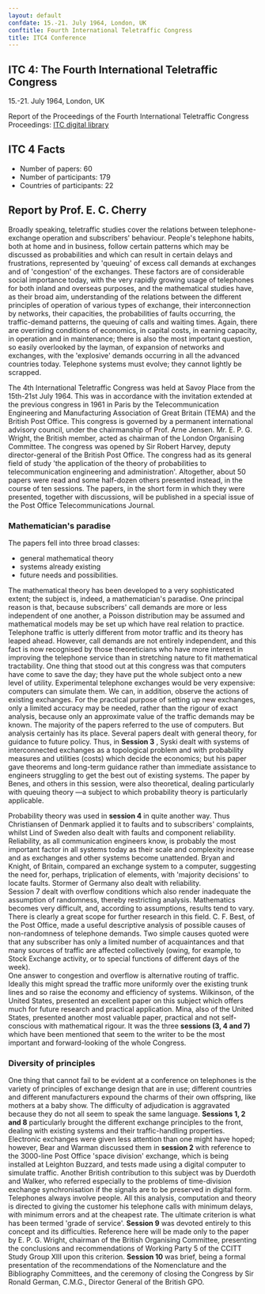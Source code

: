 ```yaml
---
layout: default
confdate: 15.-21. July 1964, London, UK
conftitle: Fourth International Teletraffic Congress
title: ITC4 Conference
---
```


## ITC 4: The Fourth International Teletraffic Congress

15.-21. July 1964, London, UK

Report of the Proceedings of the Fourth International Teletraffic Congress<br/>
Proceedings: [ITC digital library](/itc-library/itc4.html)

## ITC 4 Facts

  * Number of papers: 60
  * Number of participants: 179
  * Countries of participants: 22



## Report by Prof. E. C. Cherry

Broadly speaking, teletraffic studies cover the relations between telephone-exchange operation and subscribers' behaviour. People's telephone habits, both at home and in business, follow certain patterns which may be discussed as probabilities and which can result in certain delays and frustrations, represented by 'queuing' of excess call demands at exchanges and of 'congestion' of the exchanges. These factors are of considerable social importance today, with the very rapidly growing usage of telephones for both inland and overseas purposes, and the mathematical studies have, as their broad aim, understanding of the relations between the different principles of operation of various types of exchange, their interconnection by networks, their capacities, the probabilities of faults occurring, the traffic-demand patterns, the queuing of calls and waiting times. Again, there are overriding conditions of economics, in capital costs, in earning capacity, in operation and in maintenance; there is also the most important question, so easily overlooked by the layman, of expansion of networks and exchanges, with the 'explosive' demands occurring in all the advanced countries today. Telephone systems must evolve; they cannot lightly be scrapped.


The 4th International Teletraffic Congress was held at Savoy Place from the 15th-21st July 1964. This was in accordance with the invitation extended at the previous congress in 1961 in Paris by the Telecommunication Engineering and Manufacturing Association of Great Britain (TEMA) and the British Post Office. This congress is governed by a permanent international advisory council, under the chairmanship of Prof. Arne Jensen. Mr. E. P. G. Wright, the British member, acted as chairman of the London Organising Committee. The congress was opened by Sir Robert Harvey, deputy director-general of the British Post Office. The congress had as its general field of study 'the application of the theory of probabilities to telecommunication engineering and administration'. Altogether, about 50 papers were read and some half-dozen others presented instead, in the course of ten sessions. The papers, in the short form in which they were presented, together with discussions, will be published in a special issue of the Post Office Telecommunications Journal.

### Mathematician's paradise

The papers fell into three broad classes:

  * general mathematical theory
  * systems already existing
  * future needs and possibilities.




The mathematical theory has been developed to a very sophisticated extent; the subject is, indeed, a mathematician's paradise. One principal reason is that, because subscribers' call demands are more or less independent of one another, a Poisson distribution may be assumed and mathematical models may be set up which have real relation to practice. Telephone traffic is utterly different from motor traffic and its theory has leaped ahead. However, call demands are not entirely independent, and this fact is now recognised by those theoreticians who have more interest in improving the telephone service than in stretching nature to fit mathematical tractability. One thing that stood out at this congress was that computers have come to save the day; they have put the whole subject onto a new level of utility. Experimental telephone exchanges would be very expensive: computers can simulate them. We can, in addition, observe the actions of existing exchanges. For the practical purpose of setting up new exchanges, only a limited accuracy may be needed, rather than the rigour of exact analysis, because only an approximate value of the traffic demands may be known. The majority of the papers referred to the use of computers. But analysis certainly has its place. Several papers dealt with general theory, for guidance to future policy. Thus, in **Session 3** , Syski dealt with systems of interconnected exchanges as a topological problem and with probability measures and utilities (costs) which decide the economics; but his paper gave theorems and long-term guidance rather than immediate assistance to engineers struggling to get the best out of existing systems. The paper by Benes, and others in this session, were also theoretical, dealing particularly with queuing theory —a subject to which probability theory is particularly applicable.


Probability theory was used in **session 4** in quite another way. Thus Christiansen of Denmark applied it to faults and to subscribers' complaints, whilst Lind of Sweden also dealt with faults and component reliability. Reliability, as all communication engineers know, is probably the most important factor in all systems today as their scale and complexity increase and as exchanges and other systems become unattended. Bryan and Knight, of Britain, compared an exchange system to a computer, suggesting the need for, perhaps, triplication of elements, with 'majority decisions' to locate faults. Stormer of Germany also dealt with reliability.<br/>
Session 7 dealt with overflow conditions which also render inadequate the assumption of randomness, thereby restricting analysis. Mathematics becomes very difficult, and, according to assumptions, results tend to vary. There is clearly a great scope for further research in this field. C. F. Best, of the Post Office, made a useful descriptive analysis of possible causes of non-randomness of telephone demands. Two simple causes quoted were that any subscriber has only a limited number of acquaintances and that many sources of traffic are affected collectively (owing, for example, to Stock Exchange activity, or to special functions of different days of the week).<br/>
One answer to congestion and overflow is alternative routing of traffic. Ideally this might spread the traffic more uniformly over the existing trunk lines and so raise the economy and efficiency of systems. Wilkinson, of the United States, presented an excellent paper on this subject which offers much for future research and practical application. Mina, also of the United States, presented another most valuable paper, practical and not self-conscious with mathematical rigour. It was the three **sessions (3, 4 and 7)** which have been mentioned that seem to the writer to be the most important and forward-looking of the whole Congress.


### Diversity of principles


One thing that cannot fail to be evident at a conference on telephones is the variety of principles of exchange design that are in use; different countries and different manufacturers expound the charms of their own offspring, like mothers at a baby show. The difficulty of adjudication is aggravated because they do not all seem to speak the same language. **Sessions 1, 2 and 8** particularly brought the different exchange principles to the front, dealing with existing systems and their traffic-handling properties. Electronic exchanges were given less attention than one might have hoped; however, Bear and Warman discussed them in **session 2** with reference to the 3000-line Post Office 'space division' exchange, which is being installed at Leighton Buzzard, and tests made using a digital computer to simulate traffic. Another British contribution to this subject was by Duerdoth and Walker, who referred especially to the problems of time-division exchange synchronisation if the signals are to be preserved in digital form.<br/>
Telephones always involve people. All this analysis, computation and theory is directed to giving the customer his telephone calls with minimum delays, with minimum errors and at the cheapest rate. The ultimate criterion is what has been termed 'grade of service'. **Session 9** was devoted entirely to this concept and its difficulties. Reference here will be made only to the paper by E. P. G. Wright, chairman of the British Organising Committee, presenting the conclusions and recommendations of Working Party 5 of the CCITT Study Group XIII upon this criterion.
**Session 10** was brief, being a formal presentation of the recommendations of the Nomenclature and the Bibliography Committees, and the ceremony of closing the Congress by Sir Ronald German, C.M.G., Director General of the British GPO.



